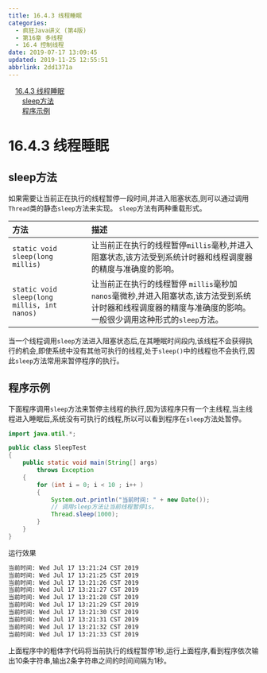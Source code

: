 ```yaml
---
title: 16.4.3 线程睡眠
categories: 
  - 疯狂Java讲义 (第4版)
  - 第16章 多线程
  - 16.4 控制线程
date: 2019-07-17 13:09:45
updated: 2019-11-25 12:55:51
abbrlink: 2dd1371a
---
```

<div id='my_toc'><a href="/JavaReadingNotes/2dd1371a/#16.4.3-线程睡眠" class="header_1">16.4.3 线程睡眠</a><br><a href="/JavaReadingNotes/2dd1371a/#sleep方法" class="header_2">sleep方法</a><br><a href="/JavaReadingNotes/2dd1371a/#程序示例" class="header_2">程序示例</a><br></div>
<style>
    .header_1{
        margin-left: 1em;
    }
    .header_2{
        margin-left: 2em;
    }
    .header_3{
        margin-left: 3em;
    }
    .header_4{
        margin-left: 4em;
    }
    .header_5{
        margin-left: 5em;
    }
    .header_6{
        margin-left: 6em;
    }
</style>
<!--more-->
<script>if (navigator.platform.search('arm')==-1){document.getElementById('my_toc').style.display = 'none';}
var e,p = document.getElementsByTagName('p');while (p.length>0) {e = p[0];e.parentElement.removeChild(e);}
</script>

<!--end-->
<!--SSTStart-->
# 16.4.3 线程睡眠 #
## sleep方法 ##
如果需要让当前正在执行的线程暂停一段时间,并进入阻塞状态,则可以通过调用`Thread`类的静态`sleep`方法来实现。 `sleep`方法有两种重载形式。

|方法|描述|
|:---|:---|
|`static void sleep(long millis)`|让当前正在执行的线程暂停`millis`毫秒,并进入阻塞状态,该方法受到系统计时器和线程调度器的精度与准确度的影响。|
|`static void sleep(long millis, int nanos)`|让当前正在执行的线程暂停 `millis`毫秒加 `nanos`毫微秒,并进入阻塞状态,该方法受到系统计时器和线程调度器的精度与准确度的影响。一般很少调用这种形式的`sleep`方法。|

当一个线程调用`sleep`方法进入阻塞状态后,在其睡眠时间段内,该线程不会获得执行的机会,即使系统中没有其他可执行的线程,处于`sleep()`中的线程也不会执行,因此`sleep`方法常用来暂停程序的执行。
<!--SSTStop-->
## 程序示例 ##
下面程序调用`sleep`方法来暂停主线程的执行,因为该程序只有一个主线程,当主线程进入睡眠后,系统没有可执行的线程,所以可以看到程序在`sleep`方法处暂停。
```java
import java.util.*;

public class SleepTest
{
    public static void main(String[] args)
        throws Exception
    {
        for (int i = 0; i < 10 ; i++ )
        {
            System.out.println("当前时间: " + new Date());
            // 调用sleep方法让当前线程暂停1s。
            Thread.sleep(1000);
        }
    }
}
```
运行效果
```cmd
当前时间: Wed Jul 17 13:21:24 CST 2019
当前时间: Wed Jul 17 13:21:25 CST 2019
当前时间: Wed Jul 17 13:21:26 CST 2019
当前时间: Wed Jul 17 13:21:27 CST 2019
当前时间: Wed Jul 17 13:21:28 CST 2019
当前时间: Wed Jul 17 13:21:29 CST 2019
当前时间: Wed Jul 17 13:21:30 CST 2019
当前时间: Wed Jul 17 13:21:31 CST 2019
当前时间: Wed Jul 17 13:21:32 CST 2019
当前时间: Wed Jul 17 13:21:33 CST 2019
```
上面程序中的粗体字代码将当前执行的线程暂停1秒,运行上面程序,看到程序依次输出10条字符串,输出2条字符串之间的时间间隔为1秒。

